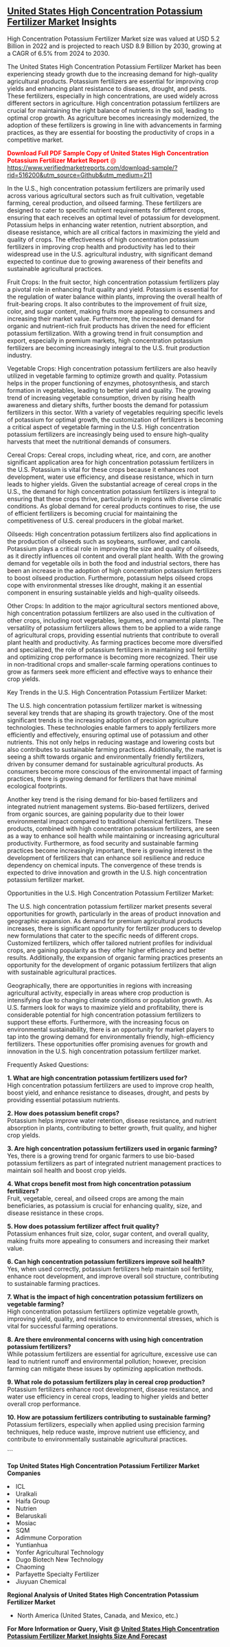 <h2><a href="https://www.verifiedmarketreports.com/download-sample/?rid=516200&amp;utm_source=Github&amp;utm_medium=211" target="_blank">United States High Concentration Potassium Fertilizer Market</a> Insights</h2><p>High Concentration Potassium Fertilizer Market size was valued at USD 5.2 Billion in 2022 and is projected to reach USD 8.9 Billion by 2030, growing at a CAGR of 6.5% from 2024 to 2030.</p><p><p>The United States High Concentration Potassium Fertilizer Market has been experiencing steady growth due to the increasing demand for high-quality agricultural products. Potassium fertilizers are essential for improving crop yields and enhancing plant resistance to diseases, drought, and pests. These fertilizers, especially in high concentrations, are used widely across different sectors in agriculture. High concentration potassium fertilizers are crucial for maintaining the right balance of nutrients in the soil, leading to optimal crop growth. As agriculture becomes increasingly modernized, the adoption of these fertilizers is growing in line with advancements in farming practices, as they are essential for boosting the productivity of crops in a competitive market.</p><p><p><span class=""><span style="color: #ff0000;"><strong>Download Full PDF Sample Copy of United States High Concentration Potassium Fertilizer Market Report</strong> @ </span><a href="https://www.verifiedmarketreports.com/download-sample/?rid=516200&amp;utm_source=Github&amp;utm_medium=211" target="_blank">https://www.verifiedmarketreports.com/download-sample/?rid=516200&amp;utm_source=Github&amp;utm_medium=211</a></span></p></p><p>In the U.S., high concentration potassium fertilizers are primarily used across various agricultural sectors such as fruit cultivation, vegetable farming, cereal production, and oilseed farming. These fertilizers are designed to cater to specific nutrient requirements for different crops, ensuring that each receives an optimal level of potassium for development. Potassium helps in enhancing water retention, nutrient absorption, and disease resistance, which are all critical factors in maximizing the yield and quality of crops. The effectiveness of high concentration potassium fertilizers in improving crop health and productivity has led to their widespread use in the U.S. agricultural industry, with significant demand expected to continue due to growing awareness of their benefits and sustainable agricultural practices.<p>Fruit Crops: In the fruit sector, high concentration potassium fertilizers play a pivotal role in enhancing fruit quality and yield. Potassium is essential for the regulation of water balance within plants, improving the overall health of fruit-bearing crops. It also contributes to the improvement of fruit size, color, and sugar content, making fruits more appealing to consumers and increasing their market value. Furthermore, the increased demand for organic and nutrient-rich fruit products has driven the need for efficient potassium fertilization. With a growing trend in fruit consumption and export, especially in premium markets, high concentration potassium fertilizers are becoming increasingly integral to the U.S. fruit production industry.<p>Vegetable Crops: High concentration potassium fertilizers are also heavily utilized in vegetable farming to optimize growth and quality. Potassium helps in the proper functioning of enzymes, photosynthesis, and starch formation in vegetables, leading to better yield and quality. The growing trend of increasing vegetable consumption, driven by rising health awareness and dietary shifts, further boosts the demand for potassium fertilizers in this sector. With a variety of vegetables requiring specific levels of potassium for optimal growth, the customization of fertilizers is becoming a critical aspect of vegetable farming in the U.S. High concentration potassium fertilizers are increasingly being used to ensure high-quality harvests that meet the nutritional demands of consumers.<p>Cereal Crops: Cereal crops, including wheat, rice, and corn, are another significant application area for high concentration potassium fertilizers in the U.S. Potassium is vital for these crops because it enhances root development, water use efficiency, and disease resistance, which in turn leads to higher yields. Given the substantial acreage of cereal crops in the U.S., the demand for high concentration potassium fertilizers is integral to ensuring that these crops thrive, particularly in regions with diverse climatic conditions. As global demand for cereal products continues to rise, the use of efficient fertilizers is becoming crucial for maintaining the competitiveness of U.S. cereal producers in the global market.<p>Oilseeds: High concentration potassium fertilizers also find applications in the production of oilseeds such as soybeans, sunflower, and canola. Potassium plays a critical role in improving the size and quality of oilseeds, as it directly influences oil content and overall plant health. With the growing demand for vegetable oils in both the food and industrial sectors, there has been an increase in the adoption of high concentration potassium fertilizers to boost oilseed production. Furthermore, potassium helps oilseed crops cope with environmental stresses like drought, making it an essential component in ensuring sustainable yields and high-quality oilseeds.<p>Other Crops: In addition to the major agricultural sectors mentioned above, high concentration potassium fertilizers are also used in the cultivation of other crops, including root vegetables, legumes, and ornamental plants. The versatility of potassium fertilizers allows them to be applied to a wide range of agricultural crops, providing essential nutrients that contribute to overall plant health and productivity. As farming practices become more diversified and specialized, the role of potassium fertilizers in maintaining soil fertility and optimizing crop performance is becoming more recognized. Their use in non-traditional crops and smaller-scale farming operations continues to grow as farmers seek more efficient and effective ways to enhance their crop yields.<p>Key Trends in the U.S. High Concentration Potassium Fertilizer Market:</p><p>The U.S. high concentration potassium fertilizer market is witnessing several key trends that are shaping its growth trajectory. One of the most significant trends is the increasing adoption of precision agriculture technologies. These technologies enable farmers to apply fertilizers more efficiently and effectively, ensuring optimal use of potassium and other nutrients. This not only helps in reducing wastage and lowering costs but also contributes to sustainable farming practices. Additionally, the market is seeing a shift towards organic and environmentally friendly fertilizers, driven by consumer demand for sustainable agricultural products. As consumers become more conscious of the environmental impact of farming practices, there is growing demand for fertilizers that have minimal ecological footprints.</p><p>Another key trend is the rising demand for bio-based fertilizers and integrated nutrient management systems. Bio-based fertilizers, derived from organic sources, are gaining popularity due to their lower environmental impact compared to traditional chemical fertilizers. These products, combined with high concentration potassium fertilizers, are seen as a way to enhance soil health while maintaining or increasing agricultural productivity. Furthermore, as food security and sustainable farming practices become increasingly important, there is growing interest in the development of fertilizers that can enhance soil resilience and reduce dependency on chemical inputs. The convergence of these trends is expected to drive innovation and growth in the U.S. high concentration potassium fertilizer market.</p><p>Opportunities in the U.S. High Concentration Potassium Fertilizer Market:</p><p>The U.S. high concentration potassium fertilizer market presents several opportunities for growth, particularly in the areas of product innovation and geographic expansion. As demand for premium agricultural products increases, there is significant opportunity for fertilizer producers to develop new formulations that cater to the specific needs of different crops. Customized fertilizers, which offer tailored nutrient profiles for individual crops, are gaining popularity as they offer higher efficiency and better results. Additionally, the expansion of organic farming practices presents an opportunity for the development of organic potassium fertilizers that align with sustainable agricultural practices.</p><p>Geographically, there are opportunities in regions with increasing agricultural activity, especially in areas where crop production is intensifying due to changing climate conditions or population growth. As U.S. farmers look for ways to maximize yield and profitability, there is considerable potential for high concentration potassium fertilizers to support these efforts. Furthermore, with the increasing focus on environmental sustainability, there is an opportunity for market players to tap into the growing demand for environmentally friendly, high-efficiency fertilizers. These opportunities offer promising avenues for growth and innovation in the U.S. high concentration potassium fertilizer market.</p><p>Frequently Asked Questions:</p><p><b>1. What are high concentration potassium fertilizers used for?</b><br>High concentration potassium fertilizers are used to improve crop health, boost yield, and enhance resistance to diseases, drought, and pests by providing essential potassium nutrients.</p><p><b>2. How does potassium benefit crops?</b><br>Potassium helps improve water retention, disease resistance, and nutrient absorption in plants, contributing to better growth, fruit quality, and higher crop yields.</p><p><b>3. Are high concentration potassium fertilizers used in organic farming?</b><br>Yes, there is a growing trend for organic farmers to use bio-based potassium fertilizers as part of integrated nutrient management practices to maintain soil health and boost crop yields.</p><p><b>4. What crops benefit most from high concentration potassium fertilizers?</b><br>Fruit, vegetable, cereal, and oilseed crops are among the main beneficiaries, as potassium is crucial for enhancing quality, size, and disease resistance in these crops.</p><p><b>5. How does potassium fertilizer affect fruit quality?</b><br>Potassium enhances fruit size, color, sugar content, and overall quality, making fruits more appealing to consumers and increasing their market value.</p><p><b>6. Can high concentration potassium fertilizers improve soil health?</b><br>Yes, when used correctly, potassium fertilizers help maintain soil fertility, enhance root development, and improve overall soil structure, contributing to sustainable farming practices.</p><p><b>7. What is the impact of high concentration potassium fertilizers on vegetable farming?</b><br>High concentration potassium fertilizers optimize vegetable growth, improving yield, quality, and resistance to environmental stresses, which is vital for successful farming operations.</p><p><b>8. Are there environmental concerns with using high concentration potassium fertilizers?</b><br>While potassium fertilizers are essential for agriculture, excessive use can lead to nutrient runoff and environmental pollution; however, precision farming can mitigate these issues by optimizing application methods.</p><p><b>9. What role do potassium fertilizers play in cereal crop production?</b><br>Potassium fertilizers enhance root development, disease resistance, and water use efficiency in cereal crops, leading to higher yields and better overall crop performance.</p><p><b>10. How are potassium fertilizers contributing to sustainable farming?</b><br>Potassium fertilizers, especially when applied using precision farming techniques, help reduce waste, improve nutrient use efficiency, and contribute to environmentally sustainable agricultural practices.</p>```</p><p><strong>Top United States High Concentration Potassium Fertilizer Market Companies</strong></p><div data-test-id=""><p><li>ICL</li><li> Uralkali</li><li> Haifa Group</li><li> Nutrien</li><li> Belaruskali</li><li> Mosiac</li><li> SQM</li><li> Adimmune Corporation</li><li> Yuntianhua</li><li> Yonfer Agricultural Technology</li><li> Dugo Biotech New Technology</li><li> Chaoming</li><li> Parfayette Specialty Fertilizer</li><li> Jiuyuan Chemical</li></p><div><strong>Regional Analysis of&nbsp;United States High Concentration Potassium Fertilizer Market</strong></div><ul><li dir="ltr"><p dir="ltr">North America&nbsp;(United States, Canada, and Mexico, etc.)</p></li></ul><p><strong>For More Information or Query, Visit @&nbsp;</strong><strong><a href="https://www.verifiedmarketreports.com/product/high-concentration-potassium-fertilizer-market/?utm_source=Github&amp;utm_medium=211" target="_blank">United States High Concentration Potassium Fertilizer Market Insights Size And Forecast</a></strong></p></div>
